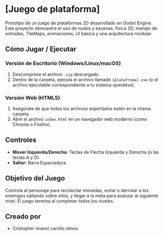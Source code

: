 # [Juego de plataforma]

Prototipo de un juego de plataformas 2D desarrollado en Godot Engine. Este proyecto demuestra el uso de nodos y escenas, física 2D, manejo de entradas, TileMaps, animaciones, UI básica y una arquitectura modular.

## Cómo Jugar / Ejecutar

### Versión de Escritorio (Windows/Linux/macOS)
1. Descomprime el archivo `.zip` descargado.
2. Dentro de la carpeta, ejecuta el archivo llamado `[platafroma].exe` (o el archivo ejecutable correspondiente a tu sistema operativo).

### Versión Web (HTML5)
1. Asegúrate de que todos los archivos exportados estén en la misma carpeta.
2. Abre el archivo `index.html` en un navegador web moderno (como Chrome o Firefox).

## Controles
- **Mover Izquierda/Derecha:** Teclas de Flecha Izquierda y Derecha (o las teclas A y D).
- **Saltar:** Barra Espaciadora.

## Objetivo del Juego
Controla al personaje para recolectar monedas, evitar o derrotar a los enemigos saltando sobre ellos, y llegar a la meta para avanzar al siguiente nivel. El juego termina al completar todos los niveles.

## Creado por
- Cristopher imanol carrillo olmos
